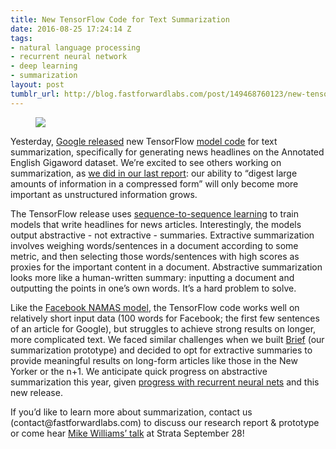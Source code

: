```yaml
---
title: New TensorFlow Code for Text Summarization
date: 2016-08-25 17:24:14 Z
tags:
- natural language processing
- recurrent neural network
- deep learning
- summarization
layout: post
tumblr_url: http://blog.fastforwardlabs.com/post/149468760123/new-tensorflow-code-for-text-summarization
---
```


<figure class="tmblr-full" data-orig-height="249" data-orig-width="529"><img src="http://68.media.tumblr.com/ecc5db59efcfa474331c6a1d2ec84824/tumblr_inline_och5k95kSe1ta78fg_540.png" data-orig-height="249" data-orig-width="529"/></figure><p>Yesterday, <a href="https://research.googleblog.com/2016/08/text-summarization-with-tensorflow.html">Google released</a> new TensorFlow <a href="https://github.com/tensorflow/models/tree/master/textsum">model code</a> for text summarization, specifically for generating news headlines on the Annotated English Gigaword dataset. We’re excited to see others working on summarization, as <a href="http://blog.fastforwardlabs.com/post/142633141243/new-tools-to-summarize-text">we did in our last report</a>: our ability to “digest large amounts of information in a compressed form” will only become more important as unstructured information grows. </p><p>The TensorFlow release uses <a href="http://arxiv.org/abs/1409.3215">sequence-to-sequence learning</a> to train models that write headlines for news articles. Interestingly, the models output abstractive - not extractive - summaries. Extractive summarization involves weighing words/sentences in a document according to some metric, and then selecting those words/sentences with high scores as proxies for the important content in a document. Abstractive summarization looks more like a human-written summary: inputting a document and outputting the points in one’s own words. It’s a hard problem to solve. </p><p>Like the <a href="https://github.com/facebook/NAMAS">Facebook NAMAS model</a>, the TensorFlow code works well on relatively short input data (100 words for Facebook; the first few sentences of an article for Google), but struggles to achieve strong results on longer, more complicated text. We faced similar challenges when we built <a href="http://www.fastforwardlabs.com/brief/">Brief</a> (our summarization prototype) and decided to opt for extractive summaries to provide meaningful results on long-form articles like those in the New Yorker or the n+1. We anticipate quick progress on abstractive summarization this year, given <a href="http://arxiv.org/abs/1509.00685">progress with recurrent neural nets</a> and this new release. </p><p>If you’d like to learn more about summarization, contact us (contact@fastforwardlabs.com) to discuss our research report &amp; prototype or come hear <a href="http://conferences.oreilly.com/strata/hadoop-big-data-ny/public/schedule/speaker/203745">Mike Williams’ talk</a> at Strata September 28! </p>
